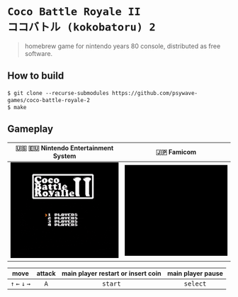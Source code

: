 # `Coco Battle Royale II`<br/>`ココバトル (kokobatoru) 2`

> homebrew game for nintendo years 80 console, distributed as free software.


## How to build

```SHELL
$ git clone --recurse-submodules https://github.com/psywave-games/coco-battle-royale-2
$ make
```

## Gameplay

| :us: :eu: Nintendo Entertainment System | :jp: Famicom |
| :-------------------------------------: | :-----------:|
| ![coco battle royale 2 gameplay](https://raw.githubusercontent.com/psywave-games/gifs/main/cocobattleroyale2.gif) | ![kokobatoru 2 gameplay](https://raw.githubusercontent.com/psywave-games/gifs/main/kokobatoru2.gif) |

| move | attack | main player restart or insert coin | main player pause |
| :--: | :----: | :--------------------------------: | :---------------: |
| <kbd>&uarr;</kbd> <kbd>&larr;</kbd> <kbd>&darr;</kbd> <kbd>&rarr;</kbd>| <kbd>A</kbd> | <kbd>start</kbd> | <kbd>select</kbd> |

